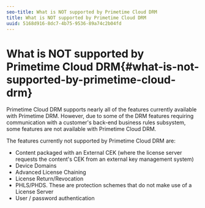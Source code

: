 ```yaml
---
seo-title: What is NOT supported by Primetime Cloud DRM
title: What is NOT supported by Primetime Cloud DRM
uuid: 5168d916-8dc7-4b75-9536-89a74c2b04fd
---
```


# What is NOT supported by Primetime Cloud DRM{#what-is-not-supported-by-primetime-cloud-drm}

Primetime Cloud DRM supports nearly all of the features currently available with Primetime DRM. However, due to some of the DRM features requiring communication with a customer's back-end business rules subsystem, some features are not available with Primetime Cloud DRM.

The features currently not supported by Primetime Cloud DRM are:

* Content packaged with an External CEK (where the license server requests the content's CEK from an external key management system) 
* Device Domains 
* Advanced License Chaining 
* License Return/Revocation 
* PHLS/PHDS. These are protection schemes that do not make use of a License Server 
* User / password authentication


